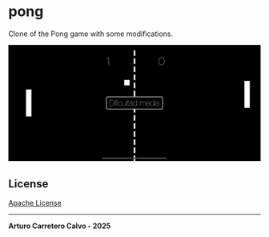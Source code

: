# pong
Clone of the Pong game with some modifications.

<p><img src="https://github.com/ArtCC/pong/blob/main/Screenshots/game.png" width="750"></p>

## License

[Apache License](LICENSE)

---

**Arturo Carretero Calvo - 2025**
